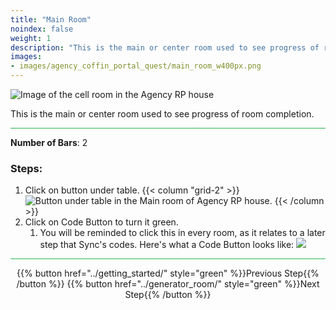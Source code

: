 ```yaml
---
title: "Main Room"
noindex: false
weight: 1
description: "This is the main or center room used to see progress of room completion"
images:
- images/agency_coffin_portal_quest/main_room_w400px.png
---
```


![Image of the cell room in the Agency RP house](/images/agency_coffin_portal_quest/main_room_w400px.png)


This is the main or center room used to see progress of room completion.

<hr style="background-color: #28b44c" size=8>

**Number of Bars**: 2

### Steps:
1. Click on button under table.
    {{< column "grid-2" >}} ![Button under table in the Main room of Agency RP house.](/images/agency_coffin_portal_quest/main_room_button_under_table.png) {{< /column >}}
1. Click on Code Button to turn it green.
    1. You will be reminded to click this in every room, as it relates to a later step that Sync's codes.
    Here's what a Code Button looks like: ![](/images/agency_coffin_portal_quest/example_of_code_button_turned_on_green_small.png)


<hr style="background-color: #28b44c" size=8>

<div align="center">{{% button href="../getting_started/" style="green" %}}Previous Step{{% /button %}} {{% button href="../generator_room/" style="green" %}}Next Step{{% /button %}}</div>